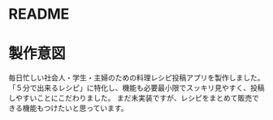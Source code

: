 # README

# 製作意図
毎日忙しい社会人・学生・主婦のための料理レシピ投稿アプリを製作しました。
「５分で出来るレシピ」に特化し、機能も必要最小限でスッキリ見やすく、投稿しやすいことにこだわりました。
まだ未実装ですが、レシピをまとめて販売できる機能もつけたいと思っています。


